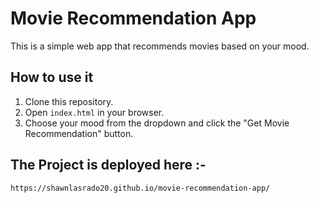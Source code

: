 # Movie Recommendation App

This is a simple web app that recommends movies based on your mood.

## How to use it

1. Clone this repository.
2. Open `index.html` in your browser.
3. Choose your mood from the dropdown and click the "Get Movie Recommendation" button.

## The Project is deployed here :-
```bash
https://shawnlasrado20.github.io/movie-recommendation-app/
```
